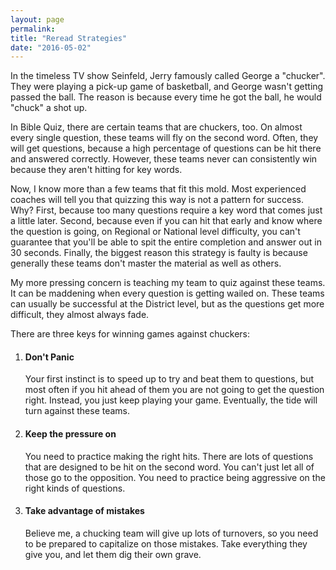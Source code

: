 ```yaml
---
layout: page
permalink: 
title: "Reread Strategies"
date: "2016-05-02"
---
```


In the timeless TV show Seinfeld, Jerry famously called George a "chucker". They were playing a pick-up game of basketball, and George wasn't getting passed the ball. The reason is because every time he got the ball, he would "chuck" a shot up.

In Bible Quiz, there are certain teams that are chuckers, too. On almost every single question, these teams will fly on the second word. Often, they will get questions, because a high percentage of questions can be hit there and answered correctly. However, these teams never can consistently win because they aren't hitting for key words.

Now, I know more than a few teams that fit this mold. Most experienced coaches will tell you that quizzing this way is not a pattern for success. Why? First, because too many questions require a key word that comes just a little later. Second, because even if you can hit that early and know where the question is going, on Regional or National level difficulty, you can't guarantee that you'll be able to spit the entire completion and answer out in 30 seconds. Finally, the biggest reason this strategy is faulty is because generally these teams don't master the material as well as others.

My more pressing concern is teaching my team to quiz against these teams. It can be maddening when every question is getting wailed on. These teams can usually be successful at the District level, but as the questions get more difficult, they almost always fade.

There are three keys for winning games against chuckers:

1. #### Don't Panic
    
    Your first instinct is to speed up to try and beat them to questions, but most often if you hit ahead of them you are not going to get the question right. Instead, you just keep playing your game. Eventually, the tide will turn against these teams.
2. #### Keep the pressure on
    
    You need to practice making the right hits. There are lots of questions that are designed to be hit on the second word. You can't just let all of those go to the opposition. You need to practice being aggressive on the right kinds of questions.
3. #### Take advantage of mistakes
    
    Believe me, a chucking team will give up lots of turnovers, so you need to be prepared to capitalize on those mistakes. Take everything they give you, and let them dig their own grave.
